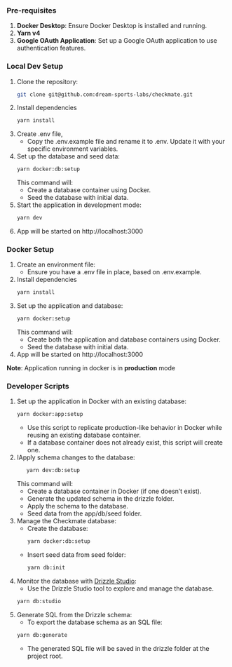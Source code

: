 ### Pre-requisites

1. **Docker Desktop**: Ensure Docker Desktop is installed and running.
2. **Yarn v4**
3. **Google OAuth Application**: Set up a Google OAuth application to use authentication features.

### Local Dev Setup

1. Clone the repository:
   ```sh
   git clone git@github.com:dream-sports-labs/checkmate.git
   ```
2. Install dependencies
   ```sh
   yarn install
   ```
3. Create .env file,
   - Copy the .env.example file and rename it to .env. Update it with your specific environment variables.
4. Set up the database and seed data:
   ```sh
   yarn docker:db:setup
   ```
   This command will:
   - Create a database container using Docker.
   - Seed the database with initial data.
5. Start the application in development mode:
   ```sh
   yarn dev
   ```
6. App will be started on http://localhost:3000

### Docker Setup

1. Create an environment file:
   - Ensure you have a .env file in place, based on .env.example.
2. Install dependencies
   ```sh
   yarn install
   ```
3. Set up the application and database:
   ```sh
   yarn docker:setup
   ```
   This command will:
   - Create both the application and database containers using Docker.
   - Seed the database with initial data.
4. App will be started on http://localhost:3000

**Note**: Application running in docker is in **production** mode

### Developer Scripts

1. Set up the application in Docker with an existing database:
   ```sh
   yarn docker:app:setup
   ```
   - Use this script to replicate production-like behavior in Docker while reusing an existing database container.
   - If a database container does not already exist, this script will create one.
2. IApply schema changes to the database:
   ```sh
      yarn dev:db:setup
   ```
   This command will:
   - Create a database container in Docker (if one doesn’t exist).
   - Generate the updated schema in the drizzle folder.
   - Apply the schema to the database.
   - Seed data from the app/db/seed folder.
3. Manage the Checkmate database:
   - Create the database:
     ```sh
     yarn docker:db:setup
     ```
   - Insert seed data from seed folder:
     ```sh
     yarn db:init
     ```
4. Monitor the database with [Drizzle Studio](https://orm.drizzle.team/docs/overview):
   - Use the Drizzle Studio tool to explore and manage the database.
   ```sh
   yarn db:studio
   ```
5. Generate SQL from the Drizzle schema:
   - To export the database schema as an SQL file:
   ```sh
   yarn db:generate
   ```
   - The generated SQL file will be saved in the drizzle folder at the project root.
